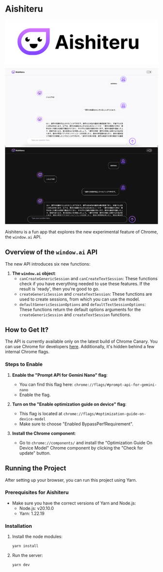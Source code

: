 # Aishiteru

![Aishiteru Logo](public/aishiteru-cover.png)

![Aishiteru chat light](public/screen-light.png)
![Aishiteru chat light](public/screen-dark.png)

Aishiteru is a fun app that explores the new experimental feature of Chrome, the `window.ai` API.

## Overview of the `window.ai` API

The new API introduces six new functions:

1. **The `window.ai` object**:
    - `canCreateGenericSession` and `canCreateTextSession`: These functions check if you have everything needed to use these features. If the result is 'ready', then you're good to go.
    - `createGenericSession` and `createTextSession`: These functions are used to create sessions, from which you can use the model.
    - `defaultGenericSessionOptions` and `defaultTextSessionOptions`: These functions return the default options arguments for the `createGenericSession` and `createTextSession` functions.

## How to Get It?

The API is currently available only on the latest build of Chrome Canary. You can use Chrome for developers [here](https://www.google.com/chrome/dev/). Additionally, it's hidden behind a few internal Chrome flags.

### Steps to Enable

1. **Enable the "Prompt API for Gemini Nano" flag**:
    - You can find this flag here: `chrome://flags/#prompt-api-for-gemini-nano`
    - Enable the flag.

2. **Turn on the "Enable optimization guide on device" flag**:
    - This flag is located at `chrome://flags/#optimization-guide-on-device-model`
    - Make sure to choose "Enabled BypassPerfRequirement".

3. **Install the Chrome component**:
    - Go to `chrome://components/` and install the "Optimization Guide On Device Model" Chrome component by clicking the "Check for update" button.

## Running the Project

After setting up your browser, you can run this project using Yarn.

### Prerequisites for Aishiteru

- Make sure you have the correct versions of Yarn and Node.js:
    - Node.js: v20.10.0
    - Yarn: 1.22.19

### Installation

1. Install the node modules:
    ```bash
    yarn install
    ```

2. Run the server:
    ```bash
    yarn dev
    ```
